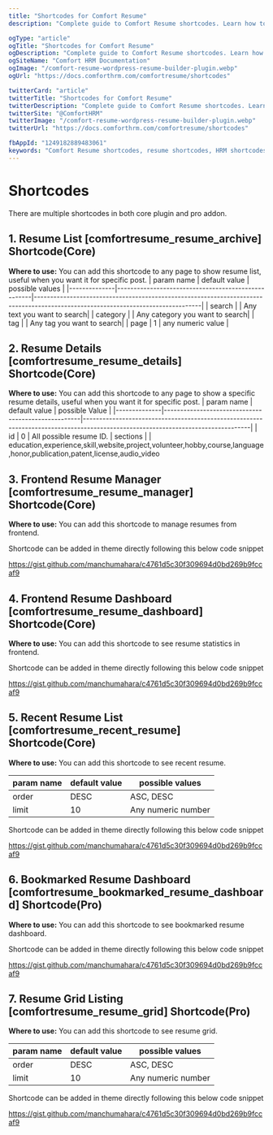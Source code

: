 ```yaml
---
title: "Shortcodes for Comfort Resume"
description: "Complete guide to Comfort Resume shortcodes. Learn how to display resume content, candidate profiles, application forms, and resume listings anywhere on your site using WordPress shortcodes."

ogType: "article"
ogTitle: "Shortcodes for Comfort Resume"
ogDescription: "Complete guide to Comfort Resume shortcodes. Learn how to display resume content, candidate profiles, application forms, and resume listings anywhere on your site using WordPress shortcodes."
ogSiteName: "Comfort HRM Documentation"
ogImage: "/comfort-resume-wordpress-resume-builder-plugin.webp"
ogUrl: "https://docs.comforthrm.com/comfortresume/shortcodes"

twitterCard: "article"
twitterTitle: "Shortcodes for Comfort Resume"
twitterDescription: "Complete guide to Comfort Resume shortcodes. Learn how to display resume content, candidate profiles, application forms, and resume listings anywhere on your site using WordPress shortcodes."
twitterSite: "@ComfortHRM"
twitterImage: "/comfort-resume-wordpress-resume-builder-plugin.webp"
twitterUrl: "https://docs.comforthrm.com/comfortresume/shortcodes"

fbAppId: "1249182889483061"
keywords: "Comfort Resume shortcodes, resume shortcodes, HRM shortcodes, resume display, candidate profiles, resume forms, application forms, resume listings, shortcode examples, resume management"
---
```

# Shortcodes

There are multiple shortcodes in both core plugin and pro addon.

## 1. Resume List \[comfortresume_resume_archive\] Shortcode(Core) ##

**Where to use:** You can add this shortcode to any page to show resume list, useful when you want it for specific post.
| param name   | default value                                      | possible values                                                                                                                 |
|--------------|----------------------------------------------------|---------------------------------------------------------------------------------------------------------------------------------|
| search       |                                                    | Any text you want to search|
| category     |                                                    | Any category you want to search|
| tag          |                                                    | Any tag you want to search|
| page         | 1                                                  | any numeric value |


## 2. Resume Details \[comfortresume_resume_details\] Shortcode(Core) ##

**Where to use:** You can add this shortcode to any page to show a specific resume details, useful when you want it for specific post.
| param name   | default value         | possible Value                                                                                                                 |
|--------------|----------------------------------------------------|---------------------------------------------------------------------------------------------------------------------------------|
| id        | 0 | All possible resume ID.
| sections  |   | education,experience,skill,website,project,volunteer,hobby,course,language,honor,publication,patent,license,audio_video

## 3. Frontend Resume Manager \[comfortresume_resume_manager\] Shortcode(Core) ##

**Where to use:** You can add this shortcode to manage resumes from frontend.

Shortcode can be added in theme directly following this below code snippet

https://gist.github.com/manchumahara/c4761d5c30f309694d0bd269b9fccaf9




## 4. Frontend Resume Dashboard \[comfortresume_resume_dashboard\] Shortcode(Core) ##

**Where to use:** You can add this shortcode to see resume statistics in frontend.

Shortcode can be added in theme directly following this below code snippet

https://gist.github.com/manchumahara/c4761d5c30f309694d0bd269b9fccaf9

## 5. Recent Resume List \[comfortresume_recent_resume\] Shortcode(Core) ##

**Where to use:** You can add this shortcode to see recent resume.

| param name   | default value                                      | possible values                                                                                                                 |
|--------------|----------------------------------------------------|---------------------------------------------------------------------------------------------------------------------------------|
| order        | DESC                                               | ASC, DESC         |
| limit        | 10                                                 | Any numeric number |


Shortcode can be added in theme directly following this below code snippet

https://gist.github.com/manchumahara/c4761d5c30f309694d0bd269b9fccaf9

## 6. Bookmarked Resume Dashboard \[comfortresume_bookmarked_resume_dashboard\] Shortcode(Pro) ##

**Where to use:** You can add this shortcode to see bookmarked resume dashboard.

Shortcode can be added in theme directly following this below code snippet

https://gist.github.com/manchumahara/c4761d5c30f309694d0bd269b9fccaf9

## 7. Resume Grid Listing \[comfortresume_resume_grid\] Shortcode(Pro) ##

**Where to use:** You can add this shortcode to see resume grid.

| param name   | default value                                      | possible values                                                                                                                 |
|--------------|----------------------------------------------------|---------------------------------------------------------------------------------------------------------------------------------|
| order        | DESC                                               | ASC, DESC         |
| limit        | 10                                                 | Any numeric number |

Shortcode can be added in theme directly following this below code snippet

https://gist.github.com/manchumahara/c4761d5c30f309694d0bd269b9fccaf9

